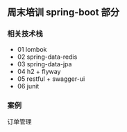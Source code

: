 ## 周末培训 spring-boot 部分

### 相关技术栈

* 01 lombok
* 02 spring-data-redis
* 03 spring-data-jpa
* 04 h2 + flyway
* 05 restful + swagger-ui
* 06 junit

### 案例

订单管理
